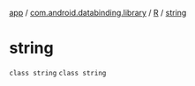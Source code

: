[app](../../../index.md) / [com.android.databinding.library](../../index.md) / [R](../index.md) / [string](./index.md)

# string

`class string`
`class string`